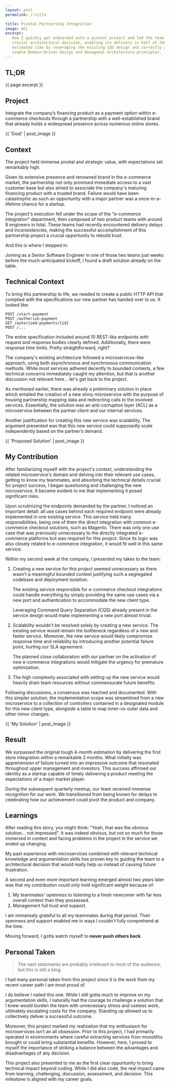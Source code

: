 ```yaml
---
layout: post
permalink: /:title

title: Pivotal Partnership Integration
image: ACL
excerpt:
   How I quickly got onboarded onto a pivotal project and led the team to make a
   crucial architectural decision, enabling its delivery in half of the initial
   estimated time by leveraging the existing CQS design and correctly applying
   simple Domain-Driven Design and Hexagonal Architecture principles.
---
```


## TL;DR

{{ page.excerpt }}

## Project

Integrate the company’s financing product as a payment option within e-commerce
checkouts through a partnership with a well-established brand that already holds
a widespread presence across numerous online stores.

{{ 'Goal' | post_image }}

## Context

The project held immense pivotal and strategic value, with expectations set
remarkably high.

Given its extensive presence and renowned brand in the e-commerce market, the
partnership not only promised immediate access to a vast customer base but also
aimed to associate the company's maturing financing product with a trusted
brand. Failure would have been catastrophic as such an opportunity with a major
partner was a once-in-a-lifetime chance for a startup.

The project's execution fell under the scope of the "e-commerce integration"
department, then composed of two product teams with around 8 engineers in total.
These teams had recently encountered delivery delays and inconsistencies, making
the successful accomplishment of this partnership project a crucial opportunity
to rebuild trust.

And this is where I stepped in.

Joining as a Senior Software Engineer in one of those two teams just weeks
before the much-anticipated kickoff, I found a draft solution already on the
table.


## Technical Context

To bring this partnership to life, we needed to create a public HTTP API that
complied with the specifications our new partner has handed over to us. It
looked like:

```
POST /start-payment
POST /authorize-payment
GET /autorized-payments/{id}
POST /...
```

The entire specification included around 10 REST-like endpoints with request and
response bodies clearly defined. Additionally, there were response time limits.
Pretty straightforward, right?

The company's existing architecture followed a microservices-like approach,
using both asynchronous and synchronous communication methods. While most
services adhered decently to bounded contexts, a few technical concerns
immediately caught my attention, but that is another discussion not relevant
here... let's get back to the project.

As mentioned earlier, there was already a preliminary solution in place which
entailed the creation of a new shiny microservice with the purpose of housing
partnership mapping data and redirecting calls to the involved services.
Essentially, the solution was an anti-corruption layer (ACL) as a microservice
between the partner client and our internal services.

Another justification for creating this new service was scalability. The
argument presented was that this new service could supposedly scale
independently based on the partner’s demand.

{{ 'Proposed Solution' | post_image }}

## My Contribution 

After familiarizing myself with the project's context, understanding the related
microservice's domain and delving into their relevant use cases, getting to know
my teammates, and absorbing the technical details crucial for project success, I
began questioning and challenging the new microservice. It became evident to me
that implementing it posed significant risks.

Upon scrutinizing the endpoints demanded by the partner, I noticed an important
detail: all use cases behind each required endpoint were already implemented in
one existing service. This service held many responsibilities, being one of them
the direct integration with common e-commerce checkout solutions, such as
Magento. There was only one use case that was previously unnecessary to the
directly integrated e-commerce platforms but was required for this project.
Since its logic was also closely related to e-commerce integration, it would fit
well in this same service.

Within my second week at the company, I presented my takes to the team:

1. Creating a new service for this project seemed unnecessary as there wasn't a
   meaningful bounded context justifying such a segregated codebase and
   deployment isolation.

   The existing service responsible for e-commerce checkout integrations could
   handle everything by simply providing the same use cases via a new port and
   authentication to accommodate the new client type.

   Leveraging Command Query Separation (CQS) already present in the service
   design would make implementing a new port almost trivial.

2. Scalability wouldn't be resolved solely by creating a new service. The
   existing service would remain the bottleneck regardless of a new and faster
   service. Moreover, the new service would likely compromise response time and
   reliability by introducing another potential failure point, hurting our SLA
   agreement.

   The planned close collaboration with our partner on the activation of new
   e-commerce integrations would mitigate the urgency for premature
   optimization.

3. The high complexity associated with setting up the new service would heavily
   drain team resources without commensurate future benefits.

Following discussions, a consensus was reached and documented. With this simpler
solution, the implementation scope was streamlined from a new microservice to a
collection of controllers contained in a designated module for this new client
type, alongside a table to map inner-vs-outer data and other minor changes.

{{ 'My Solution' | post_image }}

## Result

We surpassed the original tough 4-month estimation by delivering the first
store integration within a remarkable 2 months. What initially was apprehension
of failure turned into an impressive outcome that resonated throughout upper
management and investors. This success affirmed our identity as a startup
capable of timely delivering a product meeting the expectations of a major
market player.

During the subsequent quarterly meetup, our team received immense recognition
for our work. We transitioned from being known for delays to celebrating how our
achievement could pivot the product and company.

## Learnings

After reading this story, you might think: "Yeah, that was the obvious
solution... not impressed". It was indeed obvious, but not so much for those
immersed in context and facing problems in the project in the service we ended
up changing.

My past experience with microservices combined with relevant technical knowledge
and argumentation skills has proven key to guiding the team to a architectural
decision that would really help us instead of causing future frustration.

A second and even more important learning emerged almost two years later was
that my contribution could only hold significant weight because of:

1. My teammates' openness to listening to a fresh newcomer with far less overall
   context than they possessed.
2. Management full trust and support.

I am immensely grateful to all my teammates during that period. Their openness
and support enabled me in ways I couldn't fully comprehend at the time.

Moving forward, I gotta watch myself to **never push others back**.

## Personal Taken

> The next statements are probably irrelevant to most of the audience, but this
> is still a blog.

I had many personal taken from this project since it is the work from my recent
career path I am most proud of.

I do believe I nailed this one. While I still gotta much to improve on my
argumentation skills, I naturally had the courage to challenge a solution that I
knew would burden the team with unnecessary stress and useless work, ultimately
escalating costs for the company. Standing up allowed us to collectively deliver
a successful outcome.

Moreover, this project marked my realization that my enthusiasm for
microservices isn't an all obsession. Prior to this project, I had primarily
operated in environments where careful extracting services from monoliths
brought or could bring substantial benefits. However, here, I proved to myself
the importance of striking a balance between the advantages and disadvantages of
any decision.

This project also presented to me as the first clear opportunity to bring
technical impact beyond coding. While I did also code, the real impact came from
learning, challenging, discussion, assessment, and decision. This milestone is
aligned with my career goals.

